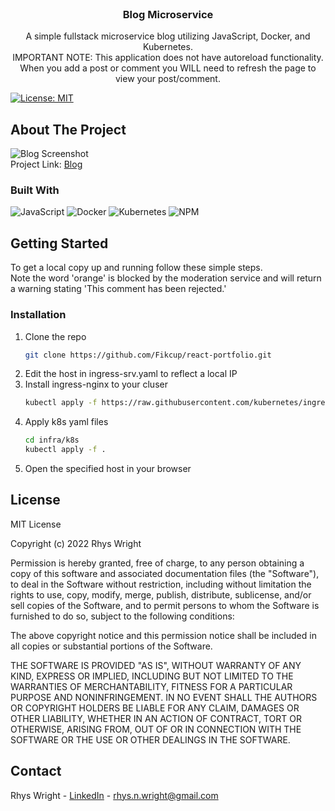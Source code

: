 <!-- PROJECT INTRODUCTION -->
<br />
<p align="center">
  <h3 align="center">Blog Microservice</h3>

  <p align="center">
    A simple fullstack microservice blog utilizing JavaScript, Docker, and Kubernetes.
    <br />
    IMPORTANT NOTE: This application does not have autoreload functionality. When you add a post or comment you WILL need to refresh the page to view your post/comment.
    <br />
  </p>
</p>

[![License: MIT](https://img.shields.io/badge/License-MIT-yellow.svg)](https://opensource.org/licenses/MIT)

<!-- ABOUT THE PROJECT -->
## About The Project

![Blog Screenshot](https://i.imgur.com/jfAgxYP.png)<br />
Project Link: [Blog](http://34.135.47.250/)


### Built With

![JavaScript](https://img.shields.io/badge/javascript-%23323330.svg?style=for-the-badge&logo=javascript&logoColor=%23F7DF1E)
![Docker](https://img.shields.io/badge/docker-%230db7ed.svg?style=for-the-badge&logo=docker&logoColor=white)
![Kubernetes](https://img.shields.io/badge/kubernetes-%23326ce5.svg?style=for-the-badge&logo=kubernetes&logoColor=white)
![NPM](https://img.shields.io/badge/NPM-%23000000.svg?style=for-the-badge&logo=npm&logoColor=white)

<!-- GETTING STARTED -->
## Getting Started

To get a local copy up and running follow these simple steps.<br />
Note the word 'orange' is blocked by the moderation service and will return a warning stating 'This comment has been rejected.'

### Installation

1. Clone the repo
   ```sh
   git clone https://github.com/Fikcup/react-portfolio.git
   ```
2. Edit the host in ingress-srv.yaml to reflect a local IP
3. Install ingress-nginx to your cluser
   ```sh
   kubectl apply -f https://raw.githubusercontent.com/kubernetes/ingress-nginx/controller-v1.1.0/deploy/static/provider/cloud/deploy.yaml
   ```
4. Apply k8s yaml files
   ```sh
   cd infra/k8s
   kubectl apply -f .
   ```
5. Open the specified host in your browser

<!-- LICENSE -->
## License
MIT License

Copyright (c) 2022 Rhys Wright

Permission is hereby granted, free of charge, to any person obtaining a copy
of this software and associated documentation files (the "Software"), to deal
in the Software without restriction, including without limitation the rights
to use, copy, modify, merge, publish, distribute, sublicense, and/or sell
copies of the Software, and to permit persons to whom the Software is
furnished to do so, subject to the following conditions:

The above copyright notice and this permission notice shall be included in all
copies or substantial portions of the Software.

THE SOFTWARE IS PROVIDED "AS IS", WITHOUT WARRANTY OF ANY KIND, EXPRESS OR
IMPLIED, INCLUDING BUT NOT LIMITED TO THE WARRANTIES OF MERCHANTABILITY,
FITNESS FOR A PARTICULAR PURPOSE AND NONINFRINGEMENT. IN NO EVENT SHALL THE
AUTHORS OR COPYRIGHT HOLDERS BE LIABLE FOR ANY CLAIM, DAMAGES OR OTHER
LIABILITY, WHETHER IN AN ACTION OF CONTRACT, TORT OR OTHERWISE, ARISING FROM,
OUT OF OR IN CONNECTION WITH THE SOFTWARE OR THE USE OR OTHER DEALINGS IN THE
SOFTWARE.

<!-- CONTACT -->
## Contact

Rhys Wright - [LinkedIn](https://www.linkedin.com/in/rhys-wright/) - rhys.n.wright@gmail.com